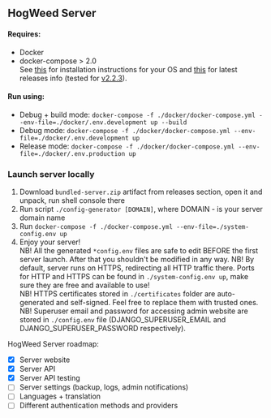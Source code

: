 ## HogWeed Server

#### Requires:
 - Docker
 - docker-compose > 2.0  
   See [this](https://docs.docker.com/compose/install) for installation instructions for your OS and [this](https://github.com/docker/compose/releases/latest) for latest releases info (tested for [v2.2.3](https://github.com/docker/compose/releases/tag/v2.2.3)).

#### Run using: 
 - Debug + build mode: `docker-compose -f ./docker/docker-compose.yml --env-file=./docker/.env.development up --build`
 - Debug mode: `docker-compose -f ./docker/docker-compose.yml --env-file=./docker/.env.development up`
 - Release mode: `docker-compose -f ./docker/docker-compose.yml --env-file=./docker/.env.production up`
 
### Launch server locally
1. Download `bundled-server.zip` artifact from releases section, open it and unpack, run shell console there
2. Run script `./config-generator [DOMAIN]`, where DOMAIN - is your server domain name
3. Run `docker-compose -f ./docker-compose.yml --env-file=./system-config.env up`
4. Enjoy your server!  
NB! All the generated `*config.env` files are safe to edit BEFORE the first server launch. After that you shouldn't be modified in any way.
NB! By default, server runs on HTTPS, redirecting all HTTP traffic there. Ports for HTTP and HTTPS can be found in `./system-config.env up`, make sure they are free and available to use!  
NB! HTTPS certificates stored in `./certificates` folder are auto-generated and self-signed. Feel free to replace them with trusted ones.  
NB! Superuser email and password for accessing admin website are stored in `./config.env` file (DJANGO_SUPERUSER_EMAIL and DJANGO_SUPERUSER_PASSWORD respectively).

HogWeed Server roadmap:
- [x] Server website
- [x] Server API
- [x] Server API testing
- [ ] Server settings (backup, logs, admin notifications)
- [ ] Languages + translation
- [ ] Different authentication methods and providers
